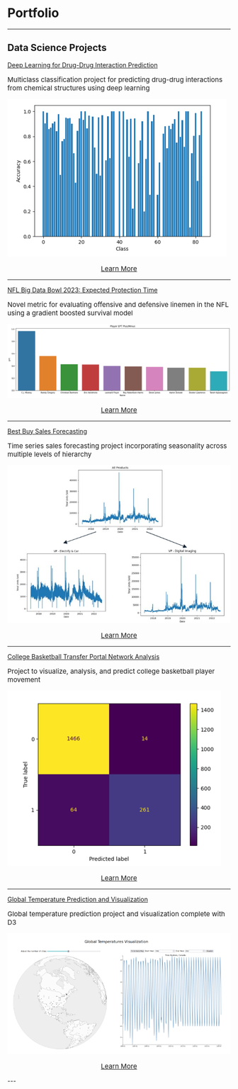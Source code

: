 # Portfolio

---

## Data Science Projects 

[Deep Learning for Drug-Drug Interaction Prediction](/DDI_page)
<p style="font-size:15px">Multiclass classification project for predicting drug-drug interactions from chemical structures using deep learning</p> 
<a href="https://tcody6.github.io/DDI_page"><img src="images/img2DDI.png?raw=true"/></a>
<p align="center" style="font-size:15px"><a href="https://tcody6.github.io/DDI_page">Learn More</a></p>

---
[NFL Big Data Bowl 2023: Expected Protection Time](/bowl)
<p style="font-size:15px">Novel metric for evaluating offensive and defensive linemen in the NFL using a gradient boosted survival model</p>
<a href="https://tcody6.github.io/bowl"><img src="images/PlayerEPT.png?raw=true"/></a>
<p align="center" style="font-size:15px"><a href="https://tcody6.github.io/bowl">Learn More</a></p>

---
[Best Buy Sales Forecasting](/bestbuy)
<p style="font-size:15px">Time series sales forecasting project incorporating seasonality across multiple levels of hierarchy</p>
<a href="https://tcody6.github.io/bestbuy"><img src="images/Trends.png?raw=true"/></a>
<p align="center" style="font-size:15px"><a href="https://tcody6.github.io/bestbuy">Learn More</a></p>

---
[College Basketball Transfer Portal Network Analysis](/portal)
<p style="font-size:15px">Project to visualize, analysis, and predict college basketball player movement</p>
<a href="https://tcody6.github.io/portal"><img src="images/Results.png?raw=true"/></a>
<p align="center" style="font-size:15px"><a href="https://tcody6.github.io/portal">Learn More</a></p>

---
[Global Temperature Prediction and Visualization](/temps)
<p style="font-size:15px">Global temperature prediction project and visualization complete with D3</p>
<a href="https://tcody6.github.io/temps"><img src="images/Temps.png?raw=true"/></a>
<p align="center" style="font-size:15px"><a href="https://tcody6.github.io/temps">Learn More</a></p>
---
